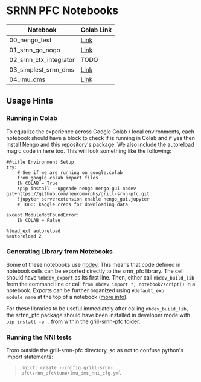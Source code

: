 # SRNN PFC Notebooks

| Notebook                    | Colab Link |
|-----------------------------| -----------|
| 00_nengo_test               | [Link](https://colab.research.google.com/github/neuromorphs/grill-srnn-pfc/blob/master/notebooks/00_nengo_test.ipynb)|
| 01_srnn_go_nogo             | [Link](https://colab.research.google.com/github/neuromorphs/grill-srnn-pfc/blob/master/notebooks/01_srnn_go_nogo.ipynb)|
| 02_srnn_ctx_integrator      | TODO |
| 03_simplest_srnn_dms        | [Link](https://colab.research.google.com/github/neuromorphs/grill-srnn-pfc/blob/master/notebooks/03_simplest_rnn_dms.ipynb)|
| 04_lmu_dms        | [Link](https://colab.research.google.com/github/neuromorphs/grill-srnn-pfc/blob/master/notebooks/04_lmu_dms.ipynb)|

## Usage Hints

### Running in Colab

To equalize the experience across Google Colab / local environments, each notebook should have a block to check if is running in Colab and if yes then install Nengo and this repository's package. We also include the autoreload magic code in here too. This will look something like the following:
```jupyterpython
#@title Environment Setup
try:
    # See if we are running on google.colab
    from google.colab import files
    IN_COLAB = True
    !pip install --upgrade nengo nengo-gui nbdev git+https://github.com/neuromorphs/grill-srnn-pfc.git
    !jupyter serverextension enable nengo_gui.jupyter
    # TODO: kaggle creds for downloading data 
    
except ModuleNotFoundError:
    IN_COLAB = False

%load_ext autoreload
%autoreload 2
```

### Generating Library from Notebooks

Some of these notebooks use [nbdev](https://nbdev.fast.ai/). This means that code defined in notebook cells can be exported directly to the srnn_pfc library. The cell should have `%nbdev_export` as its first line. Then, either call `nbdev_build_lib` from the command line or call `from nbdev import *; notebook2script()` in a notebook. Exports can be further organized using `#default_exp module_name` at the top of a notebook ([more info](https://nbdev.fast.ai/export.html)).

For these libraries to be useful immediately after calling `nbdev_build_lib`, the srfnn_pfc package should have been installed in developer mode with `pip install -e .` from within the grill-srnn-pfc folder.

### Running the NNI tests

From outside the grill-srnn-pfc directory, so as not to confuse python's import statements:
> `nnictl create --config grill-srnn-pfc\srnn_pfc\tune\lmu_dms_nni_cfg.yml`